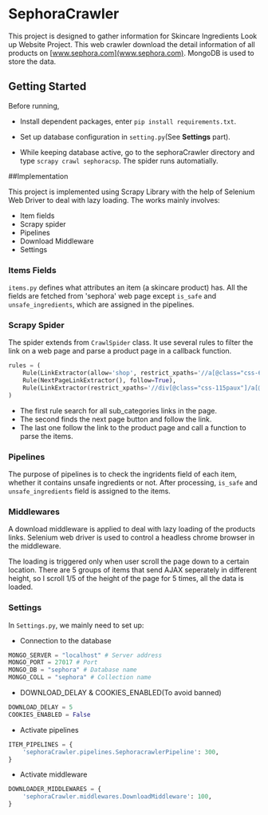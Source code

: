 # SephoraCrawler
This project is designed to gather information for Skincare Ingredients Look up Website Project. This web crawler download the detail information of all products on [www.sephora.com](www.sephora.com). MongoDB is used to store the data.
## Getting Started

Before running, 

+ Install dependent packages, enter `pip install requirements.txt`.


+ Set up database configuration in `setting.py`(See **Settings** part). 
+ While keeping database active, go to the sephoraCrawler directory and type `scrapy crawl sephoracsp`. The spider runs automatially. 

##Implementation

This project is implemented using Scrapy Library with the help of Selenium Web Driver to deal with lazy loading. The works mainly involves:
+ Item fields
+ Scrapy spider
+ Pipelines
+ Download Middleware
+ Settings
### Items Fields
`items.py` defines what attributes an item (a skincare product) has. All the fields are fetched from 'sephora' web page except `is_safe` and `unsafe_ingredients`, which are assigned in the pipelines. 
### Scrapy Spider

The spider extends from `CrawlSpider` class. It use several rules to filter the link on a web page and parse a product page in a callback function. 

```python
rules = (
    Rule(LinkExtractor(allow='shop', restrict_xpaths='//a[@class="css-6w3omd"]')),
    Rule(NextPageLinkExtractor(), follow=True),
    Rule(LinkExtractor(restrict_xpaths='//div[@class="css-115paux"]/a[@class="css-1tguw7u"]'), callback='parse_item_page')
)
```

+ The first rule search for all sub_categories links in the page.
+ The second finds the next page button and follow the link.
+ The last one follow the link to the product page and call a function to parse the items.

### Pipelines
The purpose of pipelines is to check the ingridents field of each item, whether it contains unsafe ingredients or not. After processing, `is_safe` and `unsafe_ingredients` field is assigned to the items.

### Middlewares

A download middleware is applied to deal with lazy loading of the products links. Selenium web driver is used to control a headless chrome browser in the middleware.

The loading is triggered only when user scroll the page down to a certain location. There are 5 groups of items that send AJAX seperately in different height, so I scroll 1/5 of the height of the page for 5 times, all the data is loaded.

### Settings
In `Settings.py`, we mainly need to set up:
+ Connection to the database
```python
MONGO_SERVER = "localhost" # Server address
MONGO_PORT = 27017 # Port
MONGO_DB = "sephora" # Database name
MONGO_COLL = "sephora" # Collection name
```
+ DOWNLOAD_DELAY & COOKIES_ENABLED(To avoid banned)
```python
DOWNLOAD_DELAY = 5
COOKIES_ENABLED = False
```

+ Activate pipelines
```python
ITEM_PIPELINES = {
    'sephoraCrawler.pipelines.SephoracrawlerPipeline': 300,
}
```
+ Activate middleware

```python
DOWNLOADER_MIDDLEWARES = {
    'sephoraCrawler.middlewares.DownloadMiddleware': 100,
}
```